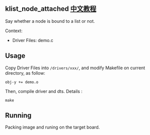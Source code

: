 klist_node_attached [中文教程](https://biscuitos.github.io/blog//)
----------------------------------

Say whether a node is bound to a list or not.

Context:

* Driver Files: demo.c

## Usage

Copy Driver Files into `/drivers/xxx/`, and modify Makefile on current 
directory, as follow:

```
obj-y += demo.o
```

Then, compile driver and dts. Details :

```
make
```

## Running

Packing image and runing on the target board.

